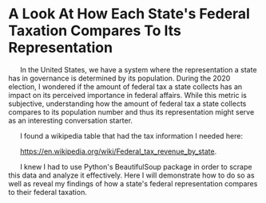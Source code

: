 # A Look At How Each State's Federal Taxation Compares To Its Representation

&nbsp;&nbsp;&nbsp;&nbsp;&nbsp;&nbsp;In the United States, we have a system where the representation a state has in governance is determined by its population. During the 2020 election, I wondered if the amount of federal tax a state collects has an impact on its perceived importance in federal affairs. While this metric is subjective, understanding how the amount of federal tax a state collects compares to its population number and thus its representation might serve as an interesting conversation starter.
  
&nbsp;&nbsp;&nbsp;&nbsp;&nbsp;&nbsp;I found a wikipedia table that had the tax information I needed here: 

&nbsp;&nbsp;&nbsp;&nbsp;&nbsp;&nbsp;https://en.wikipedia.org/wiki/Federal_tax_revenue_by_state. 

&nbsp;&nbsp;&nbsp;&nbsp;&nbsp;&nbsp;I knew I had to use Python's BeautifulSoup package in order to scrape this data and analyze it effectively. Here I will demonstrate how to do so as well as reveal my findings of how a state's federal representation compares to their federal taxation. 
